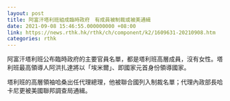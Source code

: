 ```yaml
---
layout: post
title: 阿富汗塔利班組成臨時政府　有成員被制裁或被美通緝
date: 2021-09-08 15:46:55.000000000 +08:00
link: https://news.rthk.hk/rthk/ch/component/k2/1609631-20210908.htm
categories: rthk
---
```


阿富汗塔利班公布臨時政府的主要官員名單，都是塔利班高層成員，沒有女性。塔利班最高領導人阿洪扎達將以「埃米爾」、即國家元首身份領導國家。

塔利班的高層領袖哈桑出任代理總理，他被聯合國列入制裁名單；代理內政部長哈卡尼更被美國聯邦調查局通緝。

